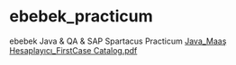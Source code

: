 # ebebek_practicum
ebebek Java &amp; QA &amp; SAP Spartacus Practicum
[Java_Maaş Hesaplayıcı_FirstCase Catalog.pdf](https://github.com/furkandrl/ebebek_practicum/files/9801791/Java_Maas.Hesaplayici_FirstCase.Catalog.pdf)

